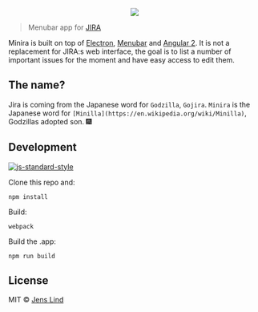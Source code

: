 <p align="center">
  <img src="https://raw.githubusercontent.com/jenslind/minira/master/media/logo.png">
</p>

> Menubar app for [JIRA](https://www.atlassian.com/software/jira)

Minira is built on top of [Electron](http://electron.atom.io/), [Menubar](https://github.com/maxogden/menubar) and [Angular 2](https://angular.io/).
It is not a replacement for JIRA:s web interface, the goal is to list a number of important issues for the moment and have easy access to edit them.

## The name?

Jira is coming from the Japanese word for `Godzilla`, `Gojira`. `Minira` is the Japanese word for `[Minilla](https://en.wikipedia.org/wiki/Minilla)`, Godzillas adopted son. :fireworks:

## Development

[![js-standard-style](https://cdn.rawgit.com/feross/standard/master/badge.svg)](https://github.com/feross/standard)

Clone this repo and:

```
npm install
```

Build:
```
webpack
```

Build the .app:
```
npm run build
```

## License

MIT © [Jens Lind](http://jenslind.com)

